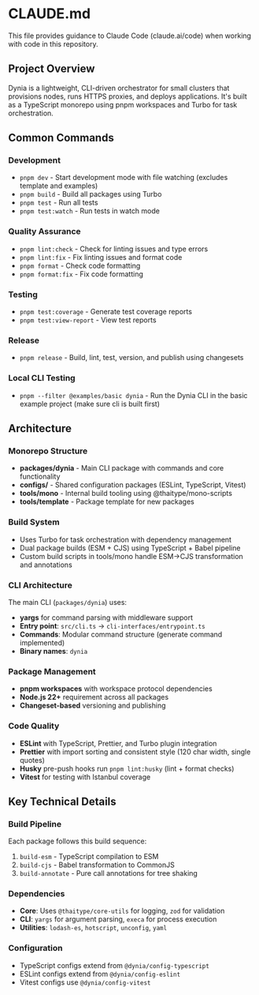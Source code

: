 # CLAUDE.md

This file provides guidance to Claude Code (claude.ai/code) when working with code in this repository.

## Project Overview

Dynia is a lightweight, CLI-driven orchestrator for small clusters that provisions nodes, runs HTTPS proxies, and deploys applications. It's built as a TypeScript monorepo using pnpm workspaces and Turbo for task orchestration.

## Common Commands

### Development
- `pnpm dev` - Start development mode with file watching (excludes template and examples)
- `pnpm build` - Build all packages using Turbo
- `pnpm test` - Run all tests
- `pnpm test:watch` - Run tests in watch mode

### Quality Assurance
- `pnpm lint:check` - Check for linting issues and type errors
- `pnpm lint:fix` - Fix linting issues and format code
- `pnpm format` - Check code formatting
- `pnpm format:fix` - Fix code formatting

### Testing
- `pnpm test:coverage` - Generate test coverage reports
- `pnpm test:view-report` - View test reports

### Release
- `pnpm release` - Build, lint, test, version, and publish using changesets

### Local CLI Testing
- `pnpm --filter @examples/basic dynia` - Run the Dynia CLI in the basic example project (make sure cli is built first)

## Architecture

### Monorepo Structure
- **packages/dynia** - Main CLI package with commands and core functionality
- **configs/** - Shared configuration packages (ESLint, TypeScript, Vitest)
- **tools/mono** - Internal build tooling using @thaitype/mono-scripts
- **tools/template** - Package template for new packages

### Build System
- Uses Turbo for task orchestration with dependency management
- Dual package builds (ESM + CJS) using TypeScript + Babel pipeline
- Custom build scripts in tools/mono handle ESM→CJS transformation and annotations

### CLI Architecture
The main CLI (`packages/dynia`) uses:
- **yargs** for command parsing with middleware support
- **Entry point**: `src/cli.ts` → `cli-interfaces/entrypoint.ts`
- **Commands**: Modular command structure (generate command implemented)
- **Binary names**:  `dynia` 

### Package Management
- **pnpm workspaces** with workspace protocol dependencies
- **Node.js 22+** requirement across all packages
- **Changeset-based** versioning and publishing

### Code Quality
- **ESLint** with TypeScript, Prettier, and Turbo plugin integration
- **Prettier** with import sorting and consistent style (120 char width, single quotes)
- **Husky** pre-push hooks run `pnpm lint:husky` (lint + format checks)
- **Vitest** for testing with Istanbul coverage

## Key Technical Details

### Build Pipeline
Each package follows this build sequence:
1. `build-esm` - TypeScript compilation to ESM
2. `build-cjs` - Babel transformation to CommonJS 
3. `build-annotate` - Pure call annotations for tree shaking

### Dependencies
- **Core**: Uses `@thaitype/core-utils` for logging, `zod` for validation
- **CLI**: `yargs` for argument parsing, `execa` for process execution
- **Utilities**: `lodash-es`, `hotscript`, `unconfig`, `yaml`

### Configuration
- TypeScript configs extend from `@dynia/config-typescript` 
- ESLint configs extend from `@dynia/config-eslint`
- Vitest configs use `@dynia/config-vitest`